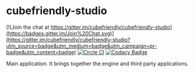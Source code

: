# cubefriendly-studio

[![Join the chat at https://gitter.im/cubefriendly/cubefriendly-studio](https://badges.gitter.im/Join%20Chat.svg)](https://gitter.im/cubefriendly/cubefriendly-studio?utm_source=badge&utm_medium=badge&utm_campaign=pr-badge&utm_content=badge)
[![Circle CI](https://circleci.com/gh/cubefriendly/cubefriendly-studio.svg?style=svg)](https://circleci.com/gh/cubefriendly/cubefriendly-studio)
[![Codacy Badge](https://www.codacy.com/project/badge/809833c5ac8c4636908bed55eacb9dde)](https://www.codacy.com/public/cubefriendly/cubefriendly-studio)

Main application. It brings together the engine and third party applications. 
